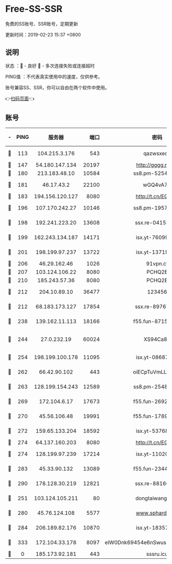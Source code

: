 # Free-SS-SSR

免费的SS账号、SSR账号，定期更新

更新时间：2019-02-23 15:37 +0800

## 说明

状态     ：🙂 - 良好 🙁 - 多次连接失败或连接超时

PING值   ：不代表真实使用中的速度，仅供参考。

账号兼容SS、SSR，你可以自由在两个软件中使用。

👉[扫码页面](https://liesauer.github.io/free-ss-ssr.github.io/)👈

## 账号

|-|PING|服务器|端口|密码|加密方式|区域|
|:----:|:----:|:-----:|-----:|:----:|:----:|:----:|
|🙂|113|104.215.3.176|543|qazwsxedc|aes-256-gcm|JP|
|🙂|147|54.180.147.134|20197|http://gggg.rocks|chacha20|KR|
|🙂|180|213.183.48.10|10584|ss8.pm-52546050|rc4-md5|RU|
|🙂|181|46.17.43.2|22100|wGQ4vA7D|aes-256-gcm|RU|
|🙂|183|194.156.120.127|8080|http://t.cn/EGJIyrl|rc4-md5|RU|
|🙂|196|107.170.242.27|10146|ss8.pm-19577834|aes-256-cfb|US|
|🙂|198|192.241.223.20|13608|ssx.re-04153947|aes-256-cfb|US|
|🙂|199|162.243.134.187|14171|isx.yt-76099235|aes-256-cfb|US|
|🙂|201|198.199.97.237|13722|isx.yt-13719964|aes-256-cfb|US|
|🙂|206|46.29.162.46|1026|91vpn.cf|rc4-md5|RU|
|🙂|207|103.124.106.22|8080|PCHQ2E|rc4-md5|US|
|🙂|210|185.243.57.36|8080|PCHQ2E|rc4-md5|US|
|🙂|212|204.10.89.10|36477|123456|aes-256-cfb|US|
|🙂|212|68.183.173.127|17854|ssx.re-89767953|aes-256-cfb|US|
|🙂|238|139.162.11.113|18166|f55.fun-87155784|aes-256-cfb|SG|
|🙂|244|27.0.232.19|60024|XS94Ca8K|xchacha20-ietf-poly1305|HK|
|🙂|254|198.199.100.178|11095|isx.yt-08687523|aes-256-cfb|US|
|🙂|262|66.42.90.102|443|oiECpTuVmLLxk4Ts|aes-256-cfb|US|
|🙂|263|128.199.154.243|12589|ss8.pm-25483788|aes-256-cfb|SG|
|🙂|269|172.104.6.17|17673|f55.fun-26926013|aes-256-cfb|US|
|🙂|270|45.56.106.48|19991|f55.fun-17890118|aes-256-cfb|US|
|🙂|272|159.65.133.204|18592|isx.yt-53768973|aes-256-cfb|SG|
|🙂|274|64.137.160.203|8080|http://t.cn/EGJIyrl|rc4-md5|CA|
|🙂|274|128.199.97.239|17214|isx.yt-11020903|aes-256-cfb|SG|
|🙂|283|45.33.90.132|13089|f55.fun-23448160|aes-256-cfb|US|
|🙂|290|178.128.30.219|12821|ssx.re-88166677|aes-256-cfb|SG|
|🙂|251|103.124.105.211|80|dongtaiwang.com|aes-256-cfb|US|
|🙂|280|45.76.124.108|5577|www.sphard.com|aes-256-cfb|AU|
|🙂|284|206.189.82.176|10870|isx.yt-18357670|aes-256-cfb|SG|
|🙁|333|172.104.33.178|8097|eIW0Dnk69454e6nSwuspv9DmS201tQ0D|aes-256-cfb|SG|
|🙁|0|185.173.92.181|443|sssru.icu|rc4-md5|RU|
